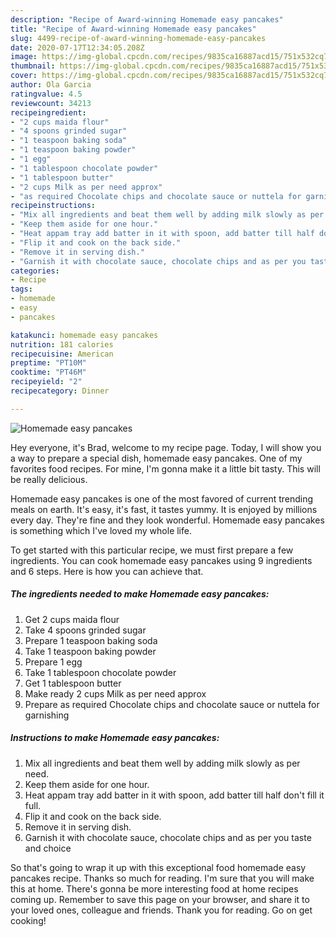 ```yaml
---
description: "Recipe of Award-winning Homemade easy pancakes"
title: "Recipe of Award-winning Homemade easy pancakes"
slug: 4499-recipe-of-award-winning-homemade-easy-pancakes
date: 2020-07-17T12:34:05.208Z
image: https://img-global.cpcdn.com/recipes/9835ca16887acd15/751x532cq70/homemade-easy-pancakes-recipe-main-photo.jpg
thumbnail: https://img-global.cpcdn.com/recipes/9835ca16887acd15/751x532cq70/homemade-easy-pancakes-recipe-main-photo.jpg
cover: https://img-global.cpcdn.com/recipes/9835ca16887acd15/751x532cq70/homemade-easy-pancakes-recipe-main-photo.jpg
author: Ola Garcia
ratingvalue: 4.5
reviewcount: 34213
recipeingredient:
- "2 cups maida flour"
- "4 spoons grinded sugar"
- "1 teaspoon baking soda"
- "1 teaspoon baking powder"
- "1 egg"
- "1 tablespoon chocolate powder"
- "1 tablespoon butter"
- "2 cups Milk as per need approx"
- "as required Chocolate chips and chocolate sauce or nuttela for garnishing"
recipeinstructions:
- "Mix all ingredients and beat them well by adding milk slowly as per need."
- "Keep them aside for one hour."
- "Heat appam tray add batter in it with spoon, add batter till half don&#39;t fill it full."
- "Flip it and cook on the back side."
- "Remove it in serving dish."
- "Garnish it with chocolate sauce, chocolate chips and as per you taste and choice"
categories:
- Recipe
tags:
- homemade
- easy
- pancakes

katakunci: homemade easy pancakes 
nutrition: 181 calories
recipecuisine: American
preptime: "PT10M"
cooktime: "PT46M"
recipeyield: "2"
recipecategory: Dinner

---
```



![Homemade easy pancakes](https://img-global.cpcdn.com/recipes/9835ca16887acd15/751x532cq70/homemade-easy-pancakes-recipe-main-photo.jpg)

Hey everyone, it's Brad, welcome to my recipe page. Today, I will show you a way to prepare a special dish, homemade easy pancakes. One of my favorites food recipes. For mine, I'm gonna make it a little bit tasty. This will be really delicious.

Homemade easy pancakes is one of the most favored of current trending meals on earth. It's easy, it's fast, it tastes yummy. It is enjoyed by millions every day. They're fine and they look wonderful. Homemade easy pancakes is something which I've loved my whole life.




To get started with this particular recipe, we must first prepare a few ingredients. You can cook homemade easy pancakes using 9 ingredients and 6 steps. Here is how you can achieve that.

<!--inarticleads1-->

##### The ingredients needed to make Homemade easy pancakes:

1. Get 2 cups maida flour
1. Take 4 spoons grinded sugar
1. Prepare 1 teaspoon baking soda
1. Take 1 teaspoon baking powder
1. Prepare 1 egg
1. Take 1 tablespoon chocolate powder
1. Get 1 tablespoon butter
1. Make ready 2 cups Milk as per need approx
1. Prepare as required Chocolate chips and chocolate sauce or nuttela for garnishing




<!--inarticleads2-->

##### Instructions to make Homemade easy pancakes:

1. Mix all ingredients and beat them well by adding milk slowly as per need.
1. Keep them aside for one hour.
1. Heat appam tray add batter in it with spoon, add batter till half don&#39;t fill it full.
1. Flip it and cook on the back side.
1. Remove it in serving dish.
1. Garnish it with chocolate sauce, chocolate chips and as per you taste and choice




So that's going to wrap it up with this exceptional food homemade easy pancakes recipe. Thanks so much for reading. I'm sure that you will make this at home. There's gonna be more interesting food at home recipes coming up. Remember to save this page on your browser, and share it to your loved ones, colleague and friends. Thank you for reading. Go on get cooking!
